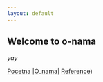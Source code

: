 ```yaml
---
layout: default
---
```


## Welcome to o-nama

_yay_

[Pocetna](./index.md) |[O_nama](#)| [Reference](./reference.md))
